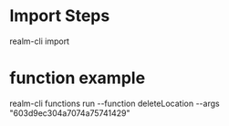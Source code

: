 # Import Steps
realm-cli import

# function example
realm-cli functions run --function deleteLocation --args "603d9ec304a7074a75741429"
```

```
